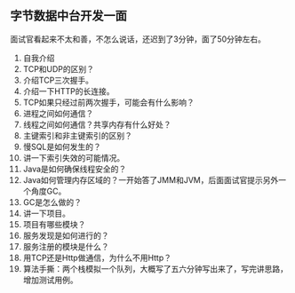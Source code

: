 ## 字节数据中台开发一面

面试官看起来不太和善，不怎么说话，还迟到了3分钟，面了50分钟左右。

1. 自我介绍
2. TCP和UDP的区别？
3. 介绍TCP三次握手。
4. 介绍一下HTTP的长连接。
5. TCP如果只经过前两次握手，可能会有什么影响？
6. 进程之间如何通信？
7. 线程之间如何通信？共享内存有什么好处？
8. 主键索引和非主键索引的区别？
9. 慢SQL是如何发生的？
10. 讲一下索引失效的可能情况。
11. Java是如何确保线程安全的？
12. Java如何管理内存区域的？一开始答了JMM和JVM，后面面试官提示另外一个角度GC。
13. GC是怎么做的？
14. 讲一下项目。
15. 项目有哪些模块？
16. 服务发现是如何进行的？
17. 服务注册的模块是什么？
18. 用TCP还是Http做通信，为什么不用Http？
19. 算法手撕：两个栈模拟一个队列，大概写了五六分钟写出来了，写完讲思路，增加测试用例。